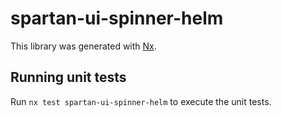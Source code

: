 # spartan-ui-spinner-helm

This library was generated with [Nx](https://nx.dev).


## Running unit tests

Run `nx test spartan-ui-spinner-helm` to execute the unit tests.

